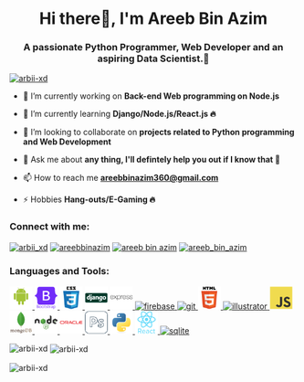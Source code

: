 <h1 align="center">Hi there👋, I'm Areeb Bin Azim</h1>
<h3 align="center">A passionate Python Programmer, Web Developer and an aspiring Data Scientist.🙂</h3>

<p align="left"> <a href="https://github.com/ryo-ma/github-profile-trophy"><img src="https://github-profile-trophy.vercel.app/?username=arbii-xd" alt="arbii-xd" /></a> </p>

- 🔭 I’m currently working on **Back-end Web programming on Node.js**

- 🌱 I’m currently learning **Django/Node.js/React.js 🔥**

- 👯 I’m looking to collaborate on **projects related to Python programming and Web Development**

- 💬 Ask me about **any thing, I'll defintely help you out if I know that 🙂**

- 📫 How to reach me **areebbinazim360@gmail.com**

- ⚡ Hobbies **Hang-outs/E-Gaming 🔥**

<h3 align="left">Connect with me:</h3>
<p align="left">
<a href="https://twitter.com/arbii_xd" target="blank"><img align="center" src="https://cdn.jsdelivr.net/npm/simple-icons@3.0.1/icons/twitter.svg" alt="arbii_xd" height="30" width="40" /></a>
<a href="https://linkedin.com/in/areebbinazim" target="blank"><img align="center" src="https://cdn.jsdelivr.net/npm/simple-icons@3.0.1/icons/linkedin.svg" alt="areebbinazim" height="30" width="40" /></a>
<a href="https://fb.com/areeb bin azim" target="blank"><img align="center" src="https://cdn.jsdelivr.net/npm/simple-icons@3.0.1/icons/facebook.svg" alt="areeb bin azim" height="30" width="40" /></a>
<a href="https://instagram.com/areeb_bin_azim" target="blank"><img align="center" src="https://cdn.jsdelivr.net/npm/simple-icons@3.0.1/icons/instagram.svg" alt="areeb_bin_azim" height="30" width="40" /></a>
</p>

<h3 align="left">Languages and Tools:</h3>
<p align="left"> <a href="https://developer.android.com" target="_blank"> <img src="https://raw.githubusercontent.com/devicons/devicon/master/icons/android/android-original-wordmark.svg" alt="android" width="40" height="40"/> </a> <a href="https://getbootstrap.com" target="_blank"> <img src="https://raw.githubusercontent.com/devicons/devicon/master/icons/bootstrap/bootstrap-plain-wordmark.svg" alt="bootstrap" width="40" height="40"/> </a> <a href="https://www.w3schools.com/css/" target="_blank"> <img src="https://raw.githubusercontent.com/devicons/devicon/master/icons/css3/css3-original-wordmark.svg" alt="css3" width="40" height="40"/> </a> <a href="https://www.djangoproject.com/" target="_blank"> <img src="https://raw.githubusercontent.com/devicons/devicon/master/icons/django/django-original.svg" alt="django" width="40" height="40"/> </a> <a href="https://expressjs.com" target="_blank"> <img src="https://raw.githubusercontent.com/devicons/devicon/master/icons/express/express-original-wordmark.svg" alt="express" width="40" height="40"/> </a> <a href="https://firebase.google.com/" target="_blank"> <img src="https://www.vectorlogo.zone/logos/firebase/firebase-icon.svg" alt="firebase" width="40" height="40"/> </a> <a href="https://git-scm.com/" target="_blank"> <img src="https://www.vectorlogo.zone/logos/git-scm/git-scm-icon.svg" alt="git" width="40" height="40"/> </a> <a href="https://www.w3.org/html/" target="_blank"> <img src="https://raw.githubusercontent.com/devicons/devicon/master/icons/html5/html5-original-wordmark.svg" alt="html5" width="40" height="40"/> </a> <a href="https://www.adobe.com/in/products/illustrator.html" target="_blank"> <img src="https://www.vectorlogo.zone/logos/adobe_illustrator/adobe_illustrator-icon.svg" alt="illustrator" width="40" height="40"/> </a> <a href="https://developer.mozilla.org/en-US/docs/Web/JavaScript" target="_blank"> <img src="https://raw.githubusercontent.com/devicons/devicon/master/icons/javascript/javascript-original.svg" alt="javascript" width="40" height="40"/> </a> <a href="https://www.mongodb.com/" target="_blank"> <img src="https://raw.githubusercontent.com/devicons/devicon/master/icons/mongodb/mongodb-original-wordmark.svg" alt="mongodb" width="40" height="40"/> </a> <a href="https://nodejs.org" target="_blank"> <img src="https://raw.githubusercontent.com/devicons/devicon/master/icons/nodejs/nodejs-original-wordmark.svg" alt="nodejs" width="40" height="40"/> </a> <a href="https://www.oracle.com/" target="_blank"> <img src="https://raw.githubusercontent.com/devicons/devicon/master/icons/oracle/oracle-original.svg" alt="oracle" width="40" height="40"/> </a> <a href="https://www.photoshop.com/en" target="_blank"> <img src="https://raw.githubusercontent.com/devicons/devicon/master/icons/photoshop/photoshop-line.svg" alt="photoshop" width="40" height="40"/> </a> <a href="https://www.python.org" target="_blank"> <img src="https://raw.githubusercontent.com/devicons/devicon/master/icons/python/python-original.svg" alt="python" width="40" height="40"/> </a> <a href="https://reactjs.org/" target="_blank"> <img src="https://raw.githubusercontent.com/devicons/devicon/master/icons/react/react-original-wordmark.svg" alt="react" width="40" height="40"/> </a> <a href="https://www.sqlite.org/" target="_blank"> <img src="https://www.vectorlogo.zone/logos/sqlite/sqlite-icon.svg" alt="sqlite" width="40" height="40"/> </a> </p>

<p><img align="left" src="https://github-readme-stats.vercel.app/api/top-langs?username=arbii-xd&show_icons=true&locale=en&layout=compact" alt="arbii-xd" /></p>

<p>&nbsp;<img align="center" src="https://github-readme-stats.vercel.app/api?username=arbii-xd&show_icons=true&locale=en" alt="arbii-xd" /></p>

<p><img align="center" src="https://github-readme-streak-stats.herokuapp.com/?user=arbii-xd&" alt="arbii-xd" /></p>
